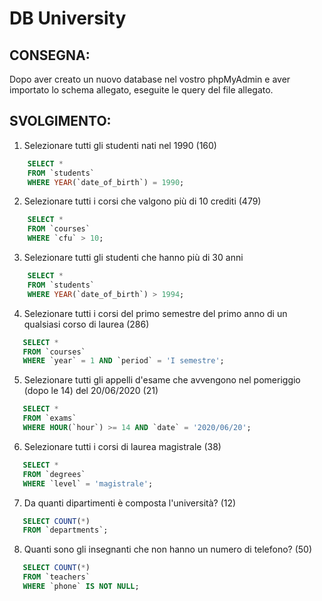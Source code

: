 # DB University

## CONSEGNA:

Dopo aver creato un nuovo database nel vostro phpMyAdmin e aver importato lo schema allegato, eseguite le query del file allegato.

## SVOLGIMENTO:

1. Selezionare tutti gli studenti nati nel 1990 (160)

```sql
    SELECT *
    FROM `students`
    WHERE YEAR(`date_of_birth`) = 1990;
```

2. Selezionare tutti i corsi che valgono più di 10 crediti (479)

```sql
    SELECT *
    FROM `courses`
    WHERE `cfu` > 10;
```

3. Selezionare tutti gli studenti che hanno più di 30 anni

```sql
    SELECT *
    FROM `students`
    WHERE YEAR(`date_of_birth`) > 1994;
```

4. Selezionare tutti i corsi del primo semestre del primo anno di un qualsiasi corso di
   laurea (286)

```sql
   SELECT *
   FROM `courses`
   WHERE `year` = 1 AND `period` = 'I semestre';
```

5. Selezionare tutti gli appelli d'esame che avvengono nel pomeriggio (dopo le 14) del
   20/06/2020 (21)

```sql
   SELECT *
   FROM `exams`
   WHERE HOUR(`hour`) >= 14 AND `date` = '2020/06/20';
```

6. Selezionare tutti i corsi di laurea magistrale (38)

```sql
   SELECT *
   FROM `degrees`
   WHERE `level` = 'magistrale';
```

7. Da quanti dipartimenti è composta l'università? (12)

```sql
   SELECT COUNT(*)
   FROM `departments`;
```

8. Quanti sono gli insegnanti che non hanno un numero di telefono? (50)

```sql
   SELECT COUNT(*)
   FROM `teachers`
   WHERE `phone` IS NOT NULL;
```
